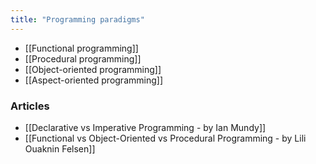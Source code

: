 ```yaml
---
title: "Programming paradigms"
---
```


- [[Functional programming]]
- [[Procedural programming]]
- [[Object-oriented programming]]
- [[Aspect-oriented programming]]

### Articles

- [[Declarative vs Imperative Programming - by Ian Mundy]]
- [[Functional vs Object-Oriented vs Procedural Programming - by Lili Ouaknin Felsen]]
